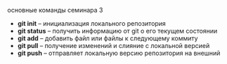 основные команды семинара 3

* **git init** – инициализация локального репозитория
* **git status** – получить информацию от git о его текущем состоянии
* **git add** – добавить файл или файлы к следующему коммиту
* **git pull** – получение изменений и слияние с локальной версией
* **git push** – отправляет локальную версию репозитория на внешний